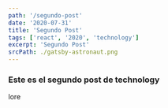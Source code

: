 ```yaml
---
path: '/segundo-post'
date: '2020-07-31'
title: 'Segundo Post'
tags: ['react', '2020', 'technology']
excerpt: 'Segundo Post'
srcPath: ./gatsby-astronaut.png
---
```

### Este es el segundo post de technology
lore